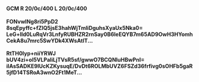 #### GCM R 20/0c/400 L 20/0c/400
**FONvwlNg8ri5PpD2**<br/>**8sqEpyffc+fZlQ5jsE3hahWjTmIiDguhsXyaUx5Nka0=**<br/>**LeG+lId0LuRqVr3LnfyRUBHZR2rnSay0B6leEQYB7m65AD9OwH3HYomhCekA8u7mrc5SwYDk4XWsAtIT...**<br/><br/>
**RtTH0lyp+niiYRWJ**<br/>**bUV4zi+ol5VLPaIiLjTVsR5sf/gwwO7BCQNluHBwPnI=**<br/>**iIAsSADKE9lUcKZKysuqE/DvDt6ROLMbUVZ6FSZd36frfivg0sOHFb5gaR5jfD14TSRoA3wnO2Ft1MeT...**